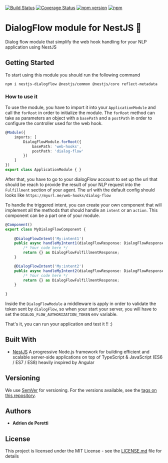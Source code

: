 [![Build Status](https://travis-ci.org/adrien2p/nestjs-dialogflow.svg?branch=master)](https://travis-ci.org/adrien2p/nestjs-dialogflow.svg?branch=master)
[![Coverage Status](https://coveralls.io/repos/github/adrien2p/nestjs-dialogflow/badge.svg?branch=master)](https://coveralls.io/github/adrien2p/nestjs-dialogflow?branch=master)
[![npm version](https://badge.fury.io/js/nestjs-dialogflow.svg)](https://badge.fury.io/js/nestjs-dialogflow)
[![npm](https://img.shields.io/npm/dm/nestjs-dialogflow.svg)](https://badge.fury.io/js/nestjs-dialogflow)

# DialogFlow module for NestJS :satellite:

Dialog flow module that simplify the web hook handling for your NLP application using NestJS

## Getting Started

To start using this module you should run the following command

`npm i nestjs-dialogflow @nestjs/common @nestjs/core reflect-metadata`

### How to use it

To use the module, you have to import it into your `ApplicationModule` and call the `forRoot` in order
to initialize the module. The `forRoot` method can take as parameters an object with a `basePath` and a `postPath`
in order to configure the controller used for the web hook.

```ts
@Module({
    imports: [
        DialogFlowModule.forRoot({
            basePath: 'web-hooks',
            postPath: 'dialog-flow'
        })
    ]
})
export class ApplicationModule { }
```

After that, you have to go to your dialogFlow account to set up the url that should be reach to provide the result of
your NLP request into the `Fulfillment` section of your agent. The url with the default config should looks like `https://myurl.me/web-hooks/dialog-flow`

To handle the triggered intent, you can create your own component that will implement all the methods that should handle
an `intent` or an `action`. This component can be a part one of your module.

```ts
@Component()
export class MyDialogFlowComponent {
    
    @DialogFlowIntent('My:intent1')
    public async handleMyIntent1(dialogFlowResponse: DialogFlowResponse): Promise<DialogFlowFulfillmentResponse> {
        /* Your code here */
        return {} as DialogFlowFulfillmentResponse;
    }

    @DialogFlowIntent('My:intent2')
    public async handleMyIntent2(dialogFlowResponse: DialogFlowResponse): Promise<DialogFlowFulfillmentResponse> {
        /* Your code here */
        return {} as DialogFlowFulfillmentResponse;
    }
    
}
```

Inside the `DialogFlowModule` a middleware is apply in order to validate the token sent by `dialogFlow`, so when your start
your server, you will have to set the `DIALOG_FLOW_AUTHORIZATION_TOKEN` env variable.

That's it, you can run your application and test it !! :)

## Built With

* [NestJS](https://github.com/nestjs/nest) A progressive Node.js framework for building efficient and scalable server-side applications on top of TypeScript & JavaScript (ES6 / ES7 / ES8) heavily inspired by Angular 


## Versioning

We use [SemVer](http://semver.org/) for versioning. For the versions available, see the [tags on this repository](https://github.com/adrien2p/nestjs-dialogflow/tags). 

## Authors

* **Adrien de Peretti** 

## License

This project is licensed under the MIT License - see the [LICENSE.md](LICENSE.md) file for details
